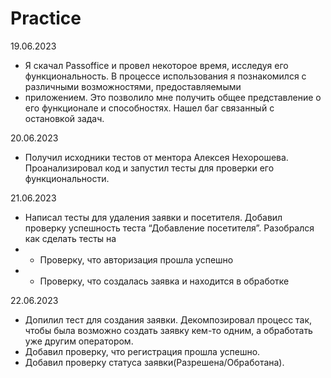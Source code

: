 # Practice
19.06.2023
 - Я скачал Passoffice и провел некоторое время, исследуя его функциональность. В процессе использования я познакомился с различными возможностями, предоставляемыми 
 - приложением. Это позволило мне получить общее представление о его функционале и способностях. Нашел баг связанный с остановкой задач.

20.06.2023
 - Получил исходники тестов от ментора Алексея Нехорошева. Проанализировал код и запустил тесты для проверки его функциональности.

21.06.2023
 - Написал тесты для удаления заявки и посетителя. Добавил проверку успешность теста “Добавление посетителя”. Разобрался как сделать тесты на
 - +	Проверку, что авторизация прошла успешно
 - +	Проверку, что создалась заявка и находится в обработке

22.06.2023  
 - Допилил тест для создания заявки. Декомпозировал процесс так, чтобы была возможно создать заявку кем-то одним, а обработать уже другим оператором.
 - Добавил проверку, что регистрация прошла успешно.
 - Добавил проверку статуса заявки(Разрешена/Обработана).
